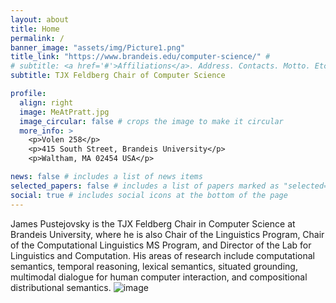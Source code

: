```yaml
---
layout: about
title: Home
permalink: /
banner_image: "assets/img/Picture1.png"
title_link: "https://www.brandeis.edu/computer-science/" #
# subtitle: <a href='#'>Affiliations</a>. Address. Contacts. Motto. Etc.
subtitle: TJX Feldberg Chair of Computer Science

profile:
  align: right
  image: MeAtPratt.jpg
  image_circular: false # crops the image to make it circular
  more_info: >
    <p>Volen 258</p>
    <p>415 South Street, Brandeis University</p>
    <p>Waltham, MA 02454 USA</p>

news: false # includes a list of news items
selected_papers: false # includes a list of papers marked as "selected={true}"
social: true # includes social icons at the bottom of the page
---
```


James Pustejovsky is the TJX Feldberg Chair in Computer Science at Brandeis University, where he is also Chair of the Linguistics Program, Chair of the Computational Linguistics MS Program, and Director of the Lab for Linguistics and Computation. His areas of research include computational semantics, temporal reasoning, lexical semantics, situated grounding, multimodal dialogue for human computer interaction, and compositional distributional semantics.
![image](https://github.com/user-attachments/assets/184f6392-5f71-4d3c-96d1-a17edec51577)

